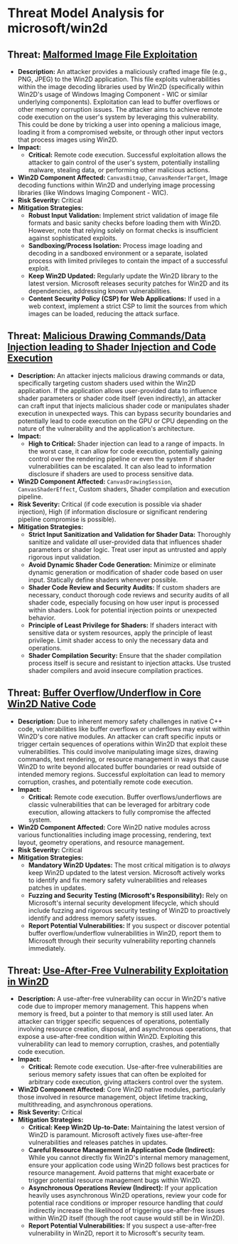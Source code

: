 # Threat Model Analysis for microsoft/win2d

## Threat: [Malformed Image File Exploitation](./threats/malformed_image_file_exploitation.md)

*   **Description:** An attacker provides a maliciously crafted image file (e.g., PNG, JPEG) to the Win2D application. This file exploits vulnerabilities within the image decoding libraries used by Win2D (specifically within Win2D's usage of Windows Imaging Component - WIC or similar underlying components). Exploitation can lead to buffer overflows or other memory corruption issues. The attacker aims to achieve remote code execution on the user's system by leveraging this vulnerability. This could be done by tricking a user into opening a malicious image, loading it from a compromised website, or through other input vectors that process images using Win2D.
*   **Impact:**
    *   **Critical:** Remote code execution. Successful exploitation allows the attacker to gain control of the user's system, potentially installing malware, stealing data, or performing other malicious actions.
*   **Win2D Component Affected:** `CanvasBitmap`, `CanvasRenderTarget`, Image decoding functions within Win2D and underlying image processing libraries (like Windows Imaging Component - WIC).
*   **Risk Severity:** Critical
*   **Mitigation Strategies:**
    *   **Robust Input Validation:** Implement strict validation of image file formats and basic sanity checks before loading them with Win2D. However, note that relying solely on format checks is insufficient against sophisticated exploits.
    *   **Sandboxing/Process Isolation:** Process image loading and decoding in a sandboxed environment or a separate, isolated process with limited privileges to contain the impact of a successful exploit.
    *   **Keep Win2D Updated:** Regularly update the Win2D library to the latest version. Microsoft releases security patches for Win2D and its dependencies, addressing known vulnerabilities.
    *   **Content Security Policy (CSP) for Web Applications:** If used in a web context, implement a strict CSP to limit the sources from which images can be loaded, reducing the attack surface.

## Threat: [Malicious Drawing Commands/Data Injection leading to Shader Injection and Code Execution](./threats/malicious_drawing_commandsdata_injection_leading_to_shader_injection_and_code_execution.md)

*   **Description:** An attacker injects malicious drawing commands or data, specifically targeting custom shaders used within the Win2D application. If the application allows user-provided data to influence shader parameters or shader code itself (even indirectly), an attacker can craft input that injects malicious shader code or manipulates shader execution in unexpected ways. This can bypass security boundaries and potentially lead to code execution on the GPU or CPU depending on the nature of the vulnerability and the application's architecture.
*   **Impact:**
    *   **High to Critical:** Shader injection can lead to a range of impacts. In the worst case, it can allow for code execution, potentially gaining control over the rendering pipeline or even the system if shader vulnerabilities can be escalated. It can also lead to information disclosure if shaders are used to process sensitive data.
*   **Win2D Component Affected:** `CanvasDrawingSession`, `CanvasShaderEffect`, Custom shaders, Shader compilation and execution pipeline.
*   **Risk Severity:** Critical (if code execution is possible via shader injection), High (if information disclosure or significant rendering pipeline compromise is possible).
*   **Mitigation Strategies:**
    *   **Strict Input Sanitization and Validation for Shader Data:**  Thoroughly sanitize and validate *all* user-provided data that influences shader parameters or shader logic. Treat user input as untrusted and apply rigorous input validation.
    *   **Avoid Dynamic Shader Code Generation:** Minimize or eliminate dynamic generation or modification of shader code based on user input. Statically define shaders whenever possible.
    *   **Shader Code Review and Security Audits:** If custom shaders are necessary, conduct thorough code reviews and security audits of all shader code, especially focusing on how user input is processed within shaders. Look for potential injection points or unexpected behavior.
    *   **Principle of Least Privilege for Shaders:** If shaders interact with sensitive data or system resources, apply the principle of least privilege. Limit shader access to only the necessary data and operations.
    *   **Shader Compilation Security:** Ensure that the shader compilation process itself is secure and resistant to injection attacks. Use trusted shader compilers and avoid insecure compilation practices.

## Threat: [Buffer Overflow/Underflow in Core Win2D Native Code](./threats/buffer_overflowunderflow_in_core_win2d_native_code.md)

*   **Description:** Due to inherent memory safety challenges in native C++ code, vulnerabilities like buffer overflows or underflows may exist within Win2D's core native modules. An attacker can craft specific inputs or trigger certain sequences of operations within Win2D that exploit these vulnerabilities. This could involve manipulating image sizes, drawing commands, text rendering, or resource management in ways that cause Win2D to write beyond allocated buffer boundaries or read outside of intended memory regions. Successful exploitation can lead to memory corruption, crashes, and potentially remote code execution.
*   **Impact:**
    *   **Critical:** Remote code execution. Buffer overflows/underflows are classic vulnerabilities that can be leveraged for arbitrary code execution, allowing attackers to fully compromise the affected system.
*   **Win2D Component Affected:** Core Win2D native modules across various functionalities including image processing, rendering, text layout, geometry operations, and resource management.
*   **Risk Severity:** Critical
*   **Mitigation Strategies:**
    *   **Mandatory Win2D Updates:**  The most critical mitigation is to *always* keep Win2D updated to the latest version. Microsoft actively works to identify and fix memory safety vulnerabilities and releases patches in updates.
    *   **Fuzzing and Security Testing (Microsoft's Responsibility):** Rely on Microsoft's internal security development lifecycle, which should include fuzzing and rigorous security testing of Win2D to proactively identify and address memory safety issues.
    *   **Report Potential Vulnerabilities:** If you suspect or discover potential buffer overflow/underflow vulnerabilities in Win2D, report them to Microsoft through their security vulnerability reporting channels immediately.

## Threat: [Use-After-Free Vulnerability Exploitation in Win2D](./threats/use-after-free_vulnerability_exploitation_in_win2d.md)

*   **Description:** A use-after-free vulnerability can occur in Win2D's native code due to improper memory management. This happens when memory is freed, but a pointer to that memory is still used later. An attacker can trigger specific sequences of operations, potentially involving resource creation, disposal, and asynchronous operations, that expose a use-after-free condition within Win2D. Exploiting this vulnerability can lead to memory corruption, crashes, and potentially code execution.
*   **Impact:**
    *   **Critical:** Remote code execution. Use-after-free vulnerabilities are serious memory safety issues that can often be exploited for arbitrary code execution, giving attackers control over the system.
*   **Win2D Component Affected:** Core Win2D native modules, particularly those involved in resource management, object lifetime tracking, multithreading, and asynchronous operations.
*   **Risk Severity:** Critical
*   **Mitigation Strategies:**
    *   **Critical: Keep Win2D Up-to-Date:**  Maintaining the latest version of Win2D is paramount. Microsoft actively fixes use-after-free vulnerabilities and releases patches in updates.
    *   **Careful Resource Management in Application Code (Indirect):** While you cannot directly fix Win2D's internal memory management, ensure your application code using Win2D follows best practices for resource management. Avoid patterns that might exacerbate or trigger potential resource management bugs within Win2D.
    *   **Asynchronous Operations Review (Indirect):** If your application heavily uses asynchronous Win2D operations, review your code for potential race conditions or improper resource handling that *could* indirectly increase the likelihood of triggering use-after-free issues within Win2D itself (though the root cause would still be in Win2D).
    *   **Report Potential Vulnerabilities:**  If you suspect a use-after-free vulnerability in Win2D, report it to Microsoft's security team.

